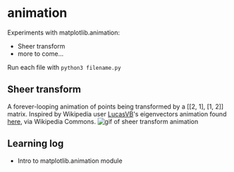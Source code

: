 # animation
Experiments with matplotlib.animation:
* Sheer transform
* more to come...

Run each file with `python3 filename.py`

## Sheer transform
A forever-looping animation of points being transformed by a [[2, 1], [1, 2]] matrix.
Inspired by Wikipedia user [LucasVB](https://commons.wikimedia.org/wiki/User:LucasVB)'s eigenvectors animation found [here](https://commons.wikimedia.org/wiki/File%3AEigenvectors.gif), via Wikipedia Commons.
![gif of sheer transform animation](https://i.imgur.com/JSF2qID.gif "sheer_transform.py")

## Learning log
* Intro to matplotlib.animation module
